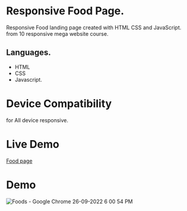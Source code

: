 # Responsive Food Page.

Responsive Food landing page created with HTML CSS and JavaScript. from 10 responsive mega website course.

## Languages.

- HTML
- CSS
- Javascript.

# Device Compatibility

for All device responsive.

# Live Demo

[Food page](https://foods-responsive-page-3t7i.vercel.app/)

# Demo

![Foods - Google Chrome 26-09-2022 6 00 54 PM](https://user-images.githubusercontent.com/95171638/192277762-f8c59b79-ba37-48d8-b693-088a4d48291a.png)
